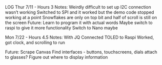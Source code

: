 LOG
Thur 7/11 - Hours 3
Notes:
Weirdly difficult to set up
I2C connection wasn’t working
Switched to SPI and it worked but the demo code stopped working at a point
Snowflakes are only on top bit and half of scroll is still on the screen
Future:
Learn to program it with actual words
Maybe switch to raspi to give it more functionality
Switch to Nano maybe

Mon 7/22 - Hours 4.5
Notes:
With JQ
Connected TOLED to Raspi
Worked, got clock, and scrolling to run

Future: 
Scrape Canvas
Find interfaces - buttons, touchscreens, dials
attach to glasses?
  Figure out where to display information
